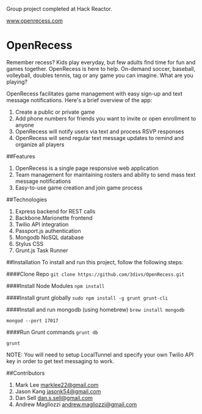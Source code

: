 Group project completed at Hack Reactor.

www.openrecess.com

OpenRecess
==========

Remember recess?  Kids play everyday, but few adults find time for fun and games together. OpenRecess is here to help. On-demand soccer, baseball, volleyball, doubles tennis, tag or any game you can imagine.  What are you playing?

OpenRecess facilitates game management with easy sign-up and text message notifications. Here's a brief overview of the app:

1. Create a public or private game
1. Add phone numbers for friends you want to invite or open enrollment to anyone
1. OpenRecess will notify users via text and process RSVP responses
1. OpenRecess will send regular text message updates to remind and organize all players

##Features

1. OpenRecess is a single page responsive web application
1. Team management for maintaining rosters and ability to send mass text message notifications
1. Easy-to-use game creation and join game process

##Technologies
1. Express backend for REST calls
1. Backbone.Marionette frontend
1. Twilio API integration
1. Passport.js authentication
1. Mongodb NoSQL database
1. Stylus CSS
1. Grunt.js Task Runner

##Installation
To install and run this project, follow the following steps:

####Clone Repo
`git clone https://github.com/3divs/OpenRecess.git`

####Install Node Modules
`npm install`

####Install grunt globally
`sudo npm install -g grunt grunt-cli`

####Install and run mongodb (using homebrew)
`brew install mongodb`

`mongod --port 17017`

####Run Grunt commands
`grunt db`

`grunt`

NOTE: You will need to setup LocalTunnel and specify your own Twilio API key in order to get text messaging to work.

##Contributors

1. Mark Lee <marklee22@gmail.com>
1. Jason Kang <jasonk54@gmail.com>
1. Dan Sell <dan.s.sell@gmail.com>
1. Andrew Magliozzi <andrew.magliozzi@gmail.com>

